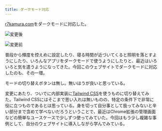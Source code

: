 ```yaml
---
title: ダークモード対応
---
```

[r7kamura.com](https://r7kamura.com/)をダークモードに対応した。

![](https://lh3.googleusercontent.com/6hdvLVZh2AB9MckXWdz__2ilL_mPhB2JA9CSpUQtJU8K2okRav4UnYYssSZpZBxPYB9dqDS-xecCNH9YIdHps-GYcjnWBZJUqnQN9g0VO0rLZpeDA_Fi0JLnZCp6XDSf0s9sp4z9mmwNE_-BtBFnSOI-K6_z9tu-yHQ_qbAqbuiRHH2Y0_iy8U2smdWv "変更後")

![](https://lh5.googleusercontent.com/3CVZgja2No1wQ7LGMpvbaSFvAgR6A5cUWncac72IWBLgR2wxyfTPPkJ9my5oSmS72-XR5pusmI3ffrMWVI1hibHRMAIvYajD-sbKJ79sqxuf3U29VI-2qs38xzu7Jw-tcw6m_GClesGpsb5Xj9xKnDZ00M1nvVy0SWq5RtyqPc6xnTTDC3ULj3EMoc_s "変更前")

普段から輝度を控えめに設定したり、寝る時間が近づいてくると照明を落とすようにしたり、いろんなアプリをダークモードで使うようにしたりと、最近はいろいろと気を遣うようになってきた。今回このウェブサイトでダークモードに対応したのも、その一環。

モードの切り替えボタンは無し。無いほうが良いと思っている。

変更にあたり、ついでに内部実装に[Tailwind CSS](https://tailwindcss.com/)を使うものに切り替えてみた。Tailwind CSSにはそこまで思い入れは無いものの、特定の条件下で非常に役に立つものであるとは思っている。身を切って自分事として扱ってみないと辛い部分まで含めて学べないだろうということで、最近はChrome拡張の管理画面などの簡単なユースケースで少しずつ使ってみていた。今回はもう少し複雑な事例として、自分のウェブサイトに導入しながら学んでみている。
